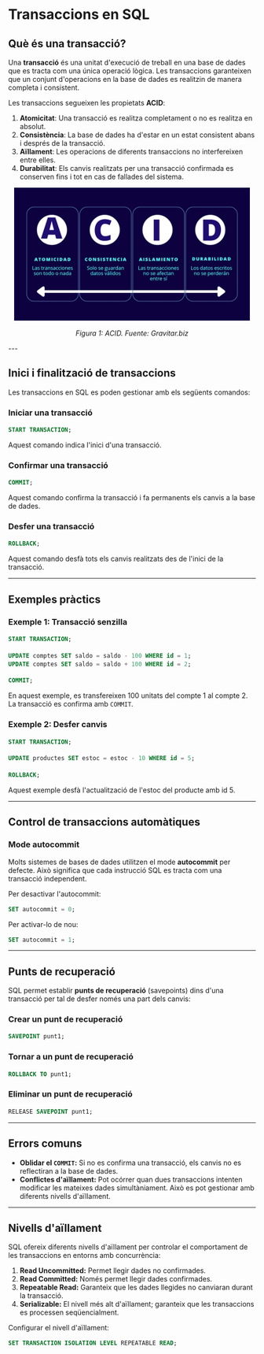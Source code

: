 # Transaccions en SQL

## Què és una transacció?

Una **transacció** és una unitat d'execució de treball en una base de dades que es tracta com una única operació lògica. Les transaccions garanteixen que un conjunt d'operacions en la base de dades es realitzin de manera completa i consistent.

Les transaccions segueixen les propietats **ACID**:

1. **Atomicitat**: Una transacció es realitza completament o no es realitza en absolut.
2. **Consistència**: La base de dades ha d'estar en un estat consistent abans i després de la transacció.
3. **Aïllament**: Les operacions de diferents transaccions no interfereixen entre elles.
4. **Durabilitat**: Els canvis realitzats per una transacció confirmada es conserven fins i tot en cas de fallades del sistema.

  <div style="text-align: center;">
    <img src="https://github.com/victordomgs/Bases-de-Dades/blob/main/images/acid.png" alt="ACID" width="480" height="auto"/><p><em>Figura 1: ACID. Fuente: Gravitar.biz</em></p>
  </div>
---

## Inici i finalització de transaccions

Les transaccions en SQL es poden gestionar amb els següents comandos:

### Iniciar una transacció
```sql
START TRANSACTION;
```
Aquest comando indica l'inici d'una transacció.

### Confirmar una transacció
```sql
COMMIT;
```
Aquest comando confirma la transacció i fa permanents els canvis a la base de dades.

### Desfer una transacció
```sql
ROLLBACK;
```
Aquest comando desfà tots els canvis realitzats des de l'inici de la transacció.

---

## Exemples pràctics

### Exemple 1: Transacció senzilla
```sql
START TRANSACTION;

UPDATE comptes SET saldo = saldo - 100 WHERE id = 1;
UPDATE comptes SET saldo = saldo + 100 WHERE id = 2;

COMMIT;
```
En aquest exemple, es transfereixen 100 unitats del compte 1 al compte 2. La transacció es confirma amb `COMMIT`.

### Exemple 2: Desfer canvis
```sql
START TRANSACTION;

UPDATE productes SET estoc = estoc - 10 WHERE id = 5;

ROLLBACK;
```
Aquest exemple desfà l'actualització de l'estoc del producte amb id 5.

---

## Control de transaccions automàtiques

### Mode autocommit
Molts sistemes de bases de dades utilitzen el mode **autocommit** per defecte. Això significa que cada instrucció SQL es tracta com una transacció independent.

Per desactivar l'autocommit:
```sql
SET autocommit = 0;
```
Per activar-lo de nou:
```sql
SET autocommit = 1;
```

---

## Punts de recuperació

SQL permet establir **punts de recuperació** (savepoints) dins d'una transacció per tal de desfer només una part dels canvis:

### Crear un punt de recuperació
```sql
SAVEPOINT punt1;
```

### Tornar a un punt de recuperació
```sql
ROLLBACK TO punt1;
```

### Eliminar un punt de recuperació
```sql
RELEASE SAVEPOINT punt1;
```

---

## Errors comuns

- **Oblidar el `COMMIT`:** Si no es confirma una transacció, els canvis no es reflectiran a la base de dades.
- **Conflictes d'aïllament:** Pot ocórrer quan dues transaccions intenten modificar les mateixes dades simultàniament. Això es pot gestionar amb diferents nivells d'aïllament.

---

## Nivells d'aïllament

SQL ofereix diferents nivells d'aïllament per controlar el comportament de les transaccions en entorns amb concurrència:

1. **Read Uncommitted:** Permet llegir dades no confirmades.
2. **Read Committed:** Només permet llegir dades confirmades.
3. **Repeatable Read:** Garanteix que les dades llegides no canviaran durant la transacció.
4. **Serializable:** El nivell més alt d'aïllament; garanteix que les transaccions es processen seqüencialment.

Configurar el nivell d'aïllament:
```sql
SET TRANSACTION ISOLATION LEVEL REPEATABLE READ;
```
